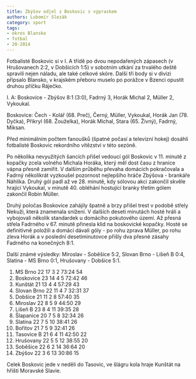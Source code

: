 ```yaml
---
title: Zbýšov odjel z Boskovic s výpraskem
authors: Lubomír Slezák
category: sport
tags:
- okres Blansko
- fotbal
- 20-2014
---
```


Fotbalisté Boskovic si v I. A třídě po dvou nepodařených zápasech (v Hrušovanech 2:2, v Dobšicích 1:5) v sobotním utkání za trvalého deště spravili nejen náladu, ale také celkové skóre.
Další tři body si v divizi připsalo Blansko, v krajském přeboru muselo po porážce v Bzenci opustit druhou příčku Ráječko.

I. A: Boskovice - Zbýšov 8:1 (3:0), Fadrný 3, Horák Michal 2, Müller 2, Vykoukal.

Boskovice: Čech - Kolář (68. Preč), Černý, Müller, Vykoukal, Horák Jan (78. Dyčka), Přikryl (68. Žouželka), Horák Michal, Stara (65. Živný), Fadrný, Miksan.

Před minimálním počtem fanoušků (špatné počasí a televizní hokej) dosáhli fotbalisté Boskovic rekordního vítězství v této sezóně.

Po několika nevyužitých šancích přišel vedoucí gól Boskovic v 11. minutě z kopačky zcela volného Michala Horáka, který měl dost času z hranice vápna přesně zamířit. V dalším průběhu převaha domácích pokračovala a Fadrný několikrát vyzkoušel pozornost nejlepšího hráče Zbýšova - brankáře Náhlíka. Druhý gól padl až ve 28. minutě, kdy sólovou akci zakončil skvěle hrající Vykoukal, v minutě 40. obléhání hostující branky třetím gólem zakončil Robin Müller.

Druhý poločas Boskovice zahájily špatně a brzy přišel trest v podobě střely Nekuži, která znamenala snížení. V dalších deseti minutách hosté hráli a vybojovali několik standardek u domácího pokutového území. Až přesná střela Fadrného v 67. minutě přinesla klid na boskovické kopačky. Hosté se definitivně položili a domácí dávali góly - po rohu zprava Müller, po rohu zleva Horák a v poslední desetiminutovce přišly dva přesné zásahy Fadrného na konečných 8:1.

Další známé výsledky: Miroslav - Soběšice 5:2, Slovan Brno - Líšeň B 0:4, Slatina - MS Brno 0:1, Hrušovany - Dobšice 5:1.

1. MS Brno 	22 17 3 2 	73:24 	54
2. Boskovice 	23 14 4 5 	72:42 	46
3. Kunštát 	21 13 4 4 	57:29 	43
4. Slovan Brno 	22 11 4 7 	32:31 	37
5. Dobšice 	21 11 2 8 	57:40 	35
6. Miroslav 	22 8 5 9 	44:50 	29
7. Líšeň B 	23 8 4 11 	39:35 	28
8. Šlapanice 	20 7 5 8 	32:34 	26
9. Slatina 	22 7 5 10 	38:41 	26
10. Bořitov 	21 7 5 9 	32:41 	26
11. Tasovice B 	21 6 4 11 	42:50 	22
12. Hrušovany 	22 5 5 12 	38:55 	20
13. Soběšice 	22 6 2 14 	36:64 	20
14. Zbýšov 	22 3 6 13 	30:86 	15

Celek Boskovic jede v neděli do Tasovic, ve šlágru kola hraje Kunštát na hřišti Moravské Slavie.